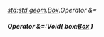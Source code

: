 _[std](../../modules/std/std-module.md):[std.geom](../../modules/std/std-geom.md).[Box<T>](../../modules/std/std-geom-box.md).Operator &=_
##### Operator &=:Void( box:[Box](../../modules/std/std-geom-box.md)<T> )
